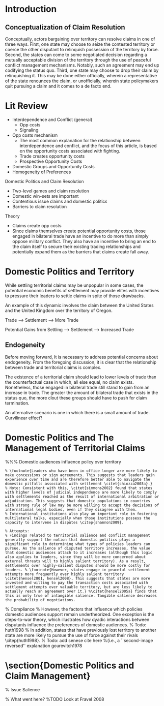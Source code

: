 # Introduction

## Conceptualization of Claim Resolution

Conceptually, actors bargaining over territory can resolve claims in one of three ways. First, one state may choose to seize the contested territory or coerce the other disputant to relinquish possession of the territory by force. Second, the states can come to some negotiated decision regarding a mutually acceptable division of the territory through the use of peaceful conflict management mechanisms. Notably, such an agreement may end up codifying the status quo. Third, one state may choose to drop their claim by relinquishing it. This may be done either officially, wherein a representative of the state renounces the claim, or unofficially, wherein state policymakers quit pursuing a claim and it comes to a de facto end.

# Lit Review

- Interdependence and Conflict (general)
  - Opp costs
  - Signaling
- Opp costs mechanism
  - The most common explanation for the relationship between interdependence and conflict, and the focus of this article, is based on the opportunity costs associated with fighting.
  - Trade creates opportunity costs
  - Prospective Opportunity Costs
- Domestic Groups and Opportunity Costs
- Homogeneity of Preferences

Domestic Politics and Claim Resolution

- Two-level games and claim resolution
- Domestic win-sets are important
- Contentious issue claims and domestic politics 
- Barriers to claim resolution

Theory

- Claims create opp costs
- Since claims themselves create potential opportunity costs, those engaged in bilateral trade have an incentive to do more than simply oppose military conflict. They also have an incentive to bring an end to the claim itself to secure their existing trading relationships and potentially expand them as the barriers that claims create fall away. 

# Domestic Politics and Territory

While settling territorial claims may be unpopular in some cases, the potential economic benefits of settlement may provide elites with incentives to pressure their leaders to settle claims in spite of those drawbacks. 

An example of this dynamic involves the claim between the United States and the United Kingdom over the territory of Oregon. 

Trade --> Settlement --> More Trade

Potential Gains from Settling --> Settlement --> Increased Trade

## Endogeneity

Before moving forward, It is necessary to address potential concerns about endogeneity. From the foregoing discussion, it is clear that the relationship between trade and territorial claims is complex. 

The existence of a territorial claim should lead to lower levels of trade than the counterfactual case in which, all else equal, no claim exists. Nonetheless, those engaged in bilateral trade still stand to gain from an increase in trade. The greater the amount of bilateral trade that exists in the status quo, the more clout these groups should have to push for claim termination.

An alternative scenario is one in which there is a small amount of trade. Curvilinear effect?

# Domestic Politics and The Management of Territorial Claims

%%% Domestic audiences influence policy over territory

	% \footnote{Leaders who have been in office longer are more likely to make concessions or sign agreements. This suggests that leaders gain experience over time and are therefore better able to navigate the domestic pitfalls associated with settlement \citet{chiozza2003a}.} 
	% Note: Consistent with this, \citet{simmons2002} found that states with higher levels of judicial independence are more likely to comply with settlements reached as the result of international arbitration or adjudication. This suggests that domestic populations in countries with strong rule of law may be more willing to accept the decisions of international legal bodies, even if they disagree with them.
	% International institutions also play an important role in fostering multilateral talks, especially when those institutions possess the capacity to intervene in disputes \citep{shannon2009}. 
	
	% Attempts:
	% Findings related to territorial salience and conflict management generally support the notion that domestic politics plays a significant role in determining what types of policies leaders can pursue. As the salience of disputed territory increases, the value that domestic audiences attach to it increases (although this logic also applies to leaders, since they will be more concerned about external threats will to highly salient territory). As a result, settlements over highly-salient disputes should be more costly for leaders. % \footnote{However, states engage in peaceful settlement attempts more frequently over highly salient territory \citet{hensel2001, hensel2008}. This suggests that states are more invested and willing to pay the transaction costs associated with settlement attempts over valuable territory, but are less likely to actually reach an agreement over it.} %\citet{hensel2005a} finds that this is only true of intangible salience. Tangible salience decreases the probability of negotiations. 

% Compliance
% However, the factors that influence which policies domestic audiences support remain undertheorized. One exception is the steps-to-war theory, which illustrates how dyadic interactions between disputants influence the preferences of domestic audiences. 
% Todo: huth1998
% In addition, states that have previously lost territory to another state are more likely to pursue the use of force against their rivals \citep{huth1998}.
% Todo: add senese cite here
​%(i.e., a ``second-image reversed'' explanation gourevitch1978

# \section{Domestic Politics and Claim Management}

% Issue Salience

% What went here?
%TODO Look at Fravel 2008

